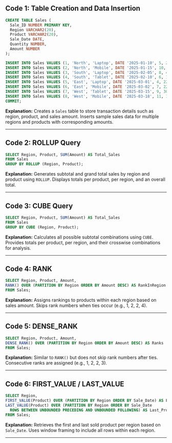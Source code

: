 

## Code 1: Table Creation and Data Insertion

```sql
CREATE TABLE Sales (
  Sale_ID NUMBER PRIMARY KEY,
  Region VARCHAR2(20),
  Product VARCHAR2(20),
  Sale_Date DATE,
  Quantity NUMBER,
  Amount NUMBER
);

INSERT INTO Sales VALUES (1, 'North', 'Laptop', DATE '2025-01-10', 5, 250000);
INSERT INTO Sales VALUES (2, 'North', 'Mobile', DATE '2025-01-15', 10, 150000);
INSERT INTO Sales VALUES (3, 'South', 'Laptop', DATE '2025-02-05', 8, 400000);
INSERT INTO Sales VALUES (4, 'South', 'Tablet', DATE '2025-02-10', 6, 180000);
INSERT INTO Sales VALUES (5, 'East', 'Laptop', DATE '2025-03-01', 4, 220000);
INSERT INTO Sales VALUES (6, 'East', 'Mobile', DATE '2025-03-02', 7, 220000);
INSERT INTO Sales VALUES (7, 'West', 'Tablet', DATE '2025-03-15', 9, 300000);
INSERT INTO Sales VALUES (8, 'West', 'Mobile', DATE '2025-03-18', 11, 150000);
COMMIT;
```

**Explanation:**
Creates a `Sales` table to store transaction details such as region, product, and sales amount.
Inserts sample sales data for multiple regions and products with corresponding amounts.

---

## Code 2: ROLLUP Query

```sql
SELECT Region, Product, SUM(Amount) AS Total_Sales
FROM Sales
GROUP BY ROLLUP (Region, Product);
```

**Explanation:**
Generates subtotal and grand total sales by region and product using `ROLLUP`.
Displays totals per product, per region, and an overall total.

---

## Code 3: CUBE Query

```sql
SELECT Region, Product, SUM(Amount) AS Total_Sales
FROM Sales
GROUP BY CUBE (Region, Product);
```

**Explanation:**
Calculates all possible subtotal combinations using `CUBE`.
Provides totals per product, per region, and their crosswise combinations for analysis.

---

## Code 4: RANK

```sql
SELECT Region, Product, Amount,
RANK() OVER (PARTITION BY Region ORDER BY Amount DESC) AS RankInRegion
FROM Sales;
```

**Explanation:**
Assigns rankings to products within each region based on sales amount.
Skips rank numbers when ties occur (e.g., 1, 2, 2, 4).

---

## Code 5: DENSE_RANK

```sql
SELECT Region, Product, Amount,
DENSE_RANK() OVER (PARTITION BY Region ORDER BY Amount DESC) AS Ranks
FROM Sales;
```

**Explanation:**
Similar to `RANK()` but does not skip rank numbers after ties.
Consecutive ranks are assigned (e.g., 1, 2, 2, 3).

---

## Code 6: FIRST_VALUE / LAST_VALUE

```sql
SELECT Region,
FIRST_VALUE(Product) OVER (PARTITION BY Region ORDER BY Sale_Date) AS First_Product,
LAST_VALUE(Product) OVER (PARTITION BY Region ORDER BY Sale_Date
  ROWS BETWEEN UNBOUNDED PRECEDING AND UNBOUNDED FOLLOWING) AS Last_Product
FROM Sales;
```

**Explanation:**
Retrieves the first and last sold product per region based on `Sale_Date`.
Uses window framing to include all rows within each region.

---
